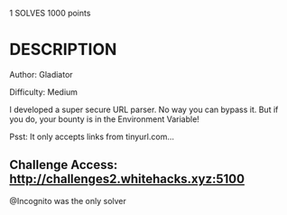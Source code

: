 1 SOLVES 1000 points

# DESCRIPTION
Author: Gladiator

Difficulty: Medium

I developed a super secure URL parser. No way you can bypass it. But if you do, your bounty is in the Environment Variable!

Psst: It only accepts links from tinyurl.com...

Challenge Access:
http://challenges2.whitehacks.xyz:5100
---
@Incognito was the only solver